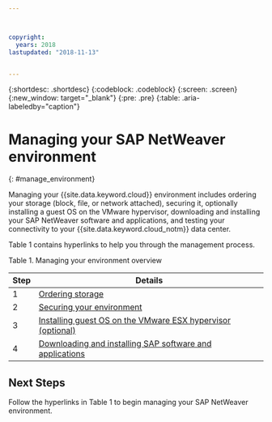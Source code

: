 ```yaml
---



copyright:
  years: 2018
lastupdated: "2018-11-13"


---
```


{:shortdesc: .shortdesc}
{:codeblock: .codeblock}
{:screen: .screen}
{:new_window: target="_blank"}
{:pre: .pre}
{:table: .aria-labeledby="caption"}

# Managing your SAP NetWeaver environment
{: #manage_environment}

Managing your {{site.data.keyword.cloud}} environment includes ordering your storage (block, file, or network attached), securing it, optionally installing a guest OS on the VMware hypervisor, downloading and installing your SAP NetWeaver software and applications, and testing your connectivity to your {{site.data.keyword.cloud_notm}} data center.

Table 1 contains hyperlinks to help you through the management process.

Table 1. Managing your environment overview

| Step | Details |
| --- | --- |
| 1 | [Ordering storage](/docs/infrastructure/sap-netweaver/sap-order-storage.html) |
| 2 | [Securing your environment](/docs/infrastructure/sap-netweaver/sap-secure-environment.html) |
| 3 | [Installing guest OS on the VMware ESX hypervisor (optional)](/docs/infrastructure/sap-netweaver/sap-installing-guest-operating-system-VMware-deployments.html) |
| 4 | [Downloading and installing SAP software and applications](/docs/infrastructure/sap-netweaver/sap-installing-SAP-landscape.html) |

## Next Steps

Follow the hyperlinks in Table 1 to begin managing your SAP NetWeaver environment.

